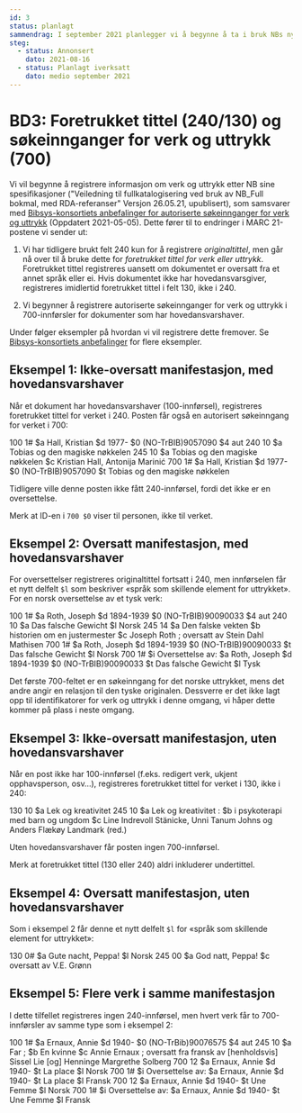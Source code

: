 ```yaml
---
id: 3
status: planlagt
sammendrag: I september 2021 planlegger vi å begynne å ta i bruk NBs nye spesifikasjoner for registrering av foretrukket tittel (240/130) og søkeinnganger for verk og uttrykk i 700.
steg:
  - status: Annonsert
    dato: 2021-08-16
  - status: Planlagt iverksatt
    dato: medio september 2021
---
```


# BD3: Foretrukket tittel (240/130) og søkeinnganger for verk og uttrykk (700)
<BdStatus/>

Vi vil begynne å registrere informasjon om verk og uttrykk etter NB sine spesifikasjoner ("Veiledning til fullkatalogisering ved bruk av NB_Full bokmal, med RDA-referanser" Versjon 26.05.21, upublisert), som samsvarer med [Bibsys-konsortiets anbefalinger for autoriserte søkeinnganger for verk og uttrykk](https://rdakatalogisering.unit.no/autoriserte-sokeinnganger-for-verk-og-uttrykk/) (Oppdatert 2021-05-05). Dette fører til to endringer i MARC 21-postene vi sender ut:

1. Vi har tidligere brukt felt 240 kun for å registrere *originaltittel*, men går nå over til å bruke dette for *foretrukket tittel for verk eller uttrykk*. Foretrukket tittel registreres uansett om dokumentet er oversatt fra et annet språk eller ei. Hvis dokumentet ikke har hovedansvarsgiver, registreres imidlertid foretrukket tittel i felt 130, ikke i 240.

2. Vi begynner å registrere autoriserte søkeinnganger for verk og uttrykk i 700-innførsler for dokumenter som har hovedansvarshaver.

Under følger eksempler på hvordan vi vil registrere dette fremover.
Se [Bibsys-konsortiets anbefalinger](https://rdakatalogisering.unit.no/autoriserte-sokeinnganger-for-verk-og-uttrykk/) for flere eksempler.

## Eksempel 1: Ikke-oversatt manifestasjon, med hovedansvarshaver

Når et dokument har hovedansvarshaver (100-innførsel), registreres foretrukket tittel for verket i 240. Posten får også en autorisert søkeinngang for verket i 700:

<marc>
100 1# $a Hall, Kristian $d 1977- $0 (NO-TrBIB)9057090 $4 aut 
240 10 $a Tobias og den magiske nøkkelen
245 10 $a Tobias og den magiske nøkkelen $c Kristian Hall, Antonija Marinić
700 1# $a Hall, Kristian $d 1977- $0 (NO-TrBIB)9057090 $t Tobias og den magiske nøkkelen
</marc>

Tidligere ville denne posten ikke fått 240-innførsel, fordi det ikke er en oversettelse.

Merk at ID-en i `700 $0` viser til personen, ikke til verket.

## Eksempel 2: Oversatt manifestasjon, med hovedansvarshaver

For oversettelser registreres originaltittel fortsatt i 240, men innførselen får et nytt delfelt `$l` som beskriver
«språk som skillende element for uttrykket». For en norsk oversettelse av et tysk verk:

<marc>
100 1# $a Roth, Joseph $d 1894-1939 $0 (NO-TrBIB)90090033 $4 aut
240 10 $a Das falsche Gewicht $l Norsk 
245 14 $a Den falske vekten $b historien om en justermester $c Joseph Roth ; oversatt av Stein Dahl Mathisen
700 1# $a Roth, Joseph $d 1894-1939 $0 (NO-TrBIB)90090033 $t Das falsche Gewicht $l Norsk 
700 1# $i Oversettelse av: $a Roth, Joseph $d 1894-1939 $0 (NO-TrBIB)90090033 $t Das falsche Gewicht $l Tysk 
</marc>

Det første 700-feltet er en søkeinngang for det norske uttrykket, mens det andre angir en relasjon til den tyske originalen.
Dessverre er det ikke lagt opp til identifikatorer for verk og uttrykk i denne omgang,
vi håper dette kommer på plass i neste omgang.

## Eksempel 3: Ikke-oversatt manifestasjon, uten hovedansvarshaver

Når en post ikke har 100-innførsel (f.eks. redigert verk, ukjent opphavsperson, osv…), registreres foretrukket tittel for verket i 130, ikke i 240:

<marc>
130 10 $a Lek og kreativitet
245 10 $a Lek og kreativitet : $b i psykoterapi med barn og ungdom $c Line Indrevoll Stänicke, Unni Tanum Johns og Anders Flækøy Landmark (red.)
</marc>

Uten hovedansvarshaver får posten ingen 700-innførsel.

Merk at foretrukket tittel (130 eller 240) aldri inkluderer undertittel.

## Eksempel 4: Oversatt manifestasjon, uten hovedansvarshaver

Som i eksempel 2 får denne et nytt delfelt `$l` for «språk som skillende element for uttrykket»:

<marc>
130 0# $a Gute nacht, Peppa! $l Norsk
245 00 $a God natt, Peppa! $c oversatt av V.E. Grønn
</marc>

## Eksempel 5: Flere verk i samme manifestasjon

I dette tilfellet registreres ingen 240-innførsel, men hvert verk får to 700-innførsler av samme type som i eksempel 2:

<marc>
100 1# $a Ernaux, Annie $d 1940- $0 (NO-TrBib)90076575 $4 aut 
245 10 $a Far ; $b En kvinne $c Annie Ernaux ; oversatt fra fransk av [henholdsvis] Sissel Lie [og] Henninge Margrethe Solberg 
700 12 $a Ernaux, Annie $d 1940- $t La place $l Norsk 
700 1# $i Oversettelse av: $a Ernaux, Annie $d 1940- $t La place $l Fransk 
700 12 $a Ernaux, Annie $d 1940- $t Une Femme $l Norsk 
700 1# $i Oversettelse av: $a Ernaux, Annie $d 1940- $t Une Femme $l Fransk 
</marc>
